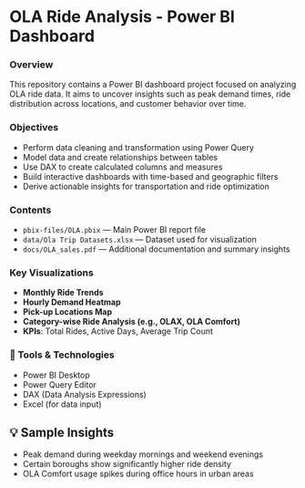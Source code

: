 #  OLA Ride Analysis - Power BI Dashboard

###  Overview
This repository contains a Power BI dashboard project focused on analyzing OLA ride data. It aims to uncover insights such as peak demand times, ride distribution across locations, and customer behavior over time.

###  Objectives
- Perform data cleaning and transformation using Power Query
- Model data and create relationships between tables
- Use DAX to create calculated columns and measures
- Build interactive dashboards with time-based and geographic filters
- Derive actionable insights for transportation and ride optimization

###  Contents
- `pbix-files/OLA.pbix` — Main Power BI report file
- `data/Ola Trip Datasets.xlsx` — Dataset used for visualization
- `docs/OLA_sales.pdf` — Additional documentation and summary insights

###  Key Visualizations
- **Monthly Ride Trends**
- **Hourly Demand Heatmap**
- **Pick-up Locations Map**
- **Category-wise Ride Analysis (e.g., OLAX, OLA Comfort)**
- **KPIs**: Total Rides, Active Days, Average Trip Count

### 🧰 Tools & Technologies
- Power BI Desktop
- Power Query Editor
- DAX (Data Analysis Expressions)
- Excel (for data input) 

## 💡 Sample Insights
- Peak demand during weekday mornings and weekend evenings
- Certain boroughs show significantly higher ride density
- OLA Comfort usage spikes during office hours in urban areas

